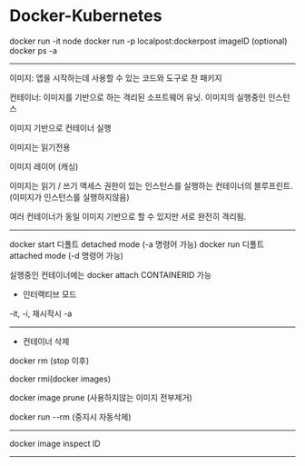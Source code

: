 # Docker-Kubernetes

docker run -it node
docker run -p localpost:dockerpost imageID (optional)
docker ps -a

---

이미지: 앱을 시작하는데 사용할 수 있는 코드와 도구로 찬 패키지

컨테이너: 이미지를 기반으로 하는 격리된 소프트웨어 유닛. 이미지의 실행중인 인스턴스

이미지 기반으로 컨테이너 실행

이미지는 읽기전용

이미지 레이어 (캐싱)

이미지는 읽기 / 쓰기 액세스 권한이 있는 인스턴스를 실행하는 컨테이너의 블루프린트.(이미지가 인스턴스를 실행하지않음)

여러 컨테이너가 동일 이미지 기반으로 할 수 있지만 서로 완전히 격리됨.

---

docker start 디폴트 detached mode (-a 명령어 가능)
docker run 디폴트 attached mode (-d 명령어 가능)

실행중인 컨테이너에는 docker attach CONTAINERID 가능

- 인터랙티브 모드

-it, -i, 재시작시 -a

---

- 컨테이너 삭제

docker rm (stop 이후)

docker rmi(docker images)

docker image prune (사용하지않는 이미지 전부제거)

docker run --rm (중지시 자동삭제)

---

docker image inspect ID

---
